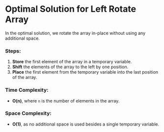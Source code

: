 # Optimal Solution for Left Rotate Array

In the optimal solution, we rotate the array in-place without using any additional space.

### Steps:
1. **Store** the first element of the array in a temporary variable.
2. **Shift** the elements of the array to the left by one position.
3. **Place** the first element from the temporary variable into the last position of the array.

### Time Complexity:
- **O(n)**, where `n` is the number of elements in the array.

### Space Complexity:
- **O(1)**, as no additional space is used besides a single temporary variable.
